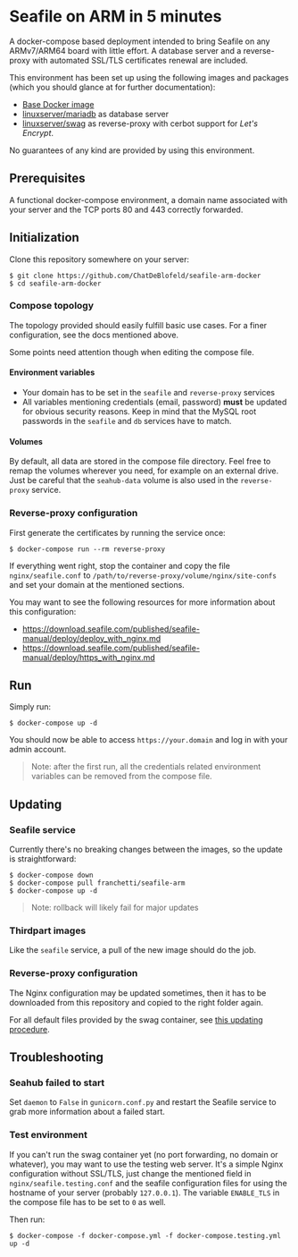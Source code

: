 # Seafile on ARM in 5 minutes

A docker-compose based deployment intended to bring Seafile on any ARMv7/ARM64 board with little effort. A database server and a reverse-proxy with automated SSL/TLS certificates renewal are included.

This environment has been set up using the following images and packages (which you should glance at for further documentation):

- [Base Docker image]( https://github.com/ChatDeBlofeld/seafile-arm-docker-base )
- [linuxserver/mariadb]( https://github.com/linuxserver/docker-mariadb ) as database server
- [linuxserver/swag]( https://github.com/linuxserver/docker-swag ) as reverse-proxy with cerbot support for _Let's Encrypt_.

No guarantees of any kind are provided by using this environment.

## Prerequisites

A functional docker-compose environment, a domain name associated with your server and the TCP ports 80 and 443 correctly forwarded. 

## Initialization

Clone this repository somewhere on your server:

```
$ git clone https://github.com/ChatDeBlofeld/seafile-arm-docker
$ cd seafile-arm-docker
```

### Compose topology

The topology provided should easily fulfill basic use cases. For a finer configuration, see the docs mentioned above.

Some points need attention though when editing the compose file.

#### Environment variables

- Your domain has to be set in the `seafile` and `reverse-proxy` services
- All variables mentioning credentials (email, password) **must** be updated for obvious security reasons. Keep in mind that the MySQL root passwords in the `seafile` and `db` services have to match.

#### Volumes

By default, all data are stored in the compose file directory. Feel free to remap the volumes wherever you need, for example on an external drive. Just be careful that the `seahub-data` volume is also used in the `reverse-proxy` service.

### Reverse-proxy configuration

First generate the certificates by running the service once:

```
$ docker-compose run --rm reverse-proxy
```

If everything went right, stop the container and copy the file `nginx/seafile.conf` to `/path/to/reverse-proxy/volume/nginx/site-confs` and set your domain at the mentioned sections.

You may want to see the following resources for more information about this configuration:

- https://download.seafile.com/published/seafile-manual/deploy/deploy_with_nginx.md
- https://download.seafile.com/published/seafile-manual/deploy/https_with_nginx.md

## Run

Simply run:

```
$ docker-compose up -d
```

You should now be able to access `https://your.domain` and log in with your admin account.

>Note: after the first run, all the credentials related environment variables can be removed from the compose file.

## Updating

### Seafile service

Currently there's no breaking changes between the images, so the update is straightforward:

```
$ docker-compose down
$ docker-compose pull franchetti/seafile-arm
$ docker-compose up -d
```

>Note: rollback will likely fail for major updates

### Thirdpart images

Like the `seafile` service, a pull of the new image should do the job.

### Reverse-proxy configuration

The Nginx configuration may be updated sometimes, then it has to be downloaded from this repository and copied to the right folder again.

For all default files provided by the swag container, see [this updating procedure](https://github.com/linuxserver/docker-swag#updating-configs).

## Troubleshooting

### Seahub failed to start

Set `daemon` to `False` in `gunicorn.conf.py` and restart the Seafile service to grab more information about a failed start.

### Test environment

If you can't run the swag container yet (no port forwarding, no domain or whatever), you may want to use the testing web server. It's a simple Nginx configuration without SSL/TLS, just change the mentioned field in `nginx/seafile.testing.conf` and the seafile configuration files for using the hostname of your server (probably `127.0.0.1`). The variable `ENABLE_TLS` in the compose file has to be set to `0` as well.

Then run:

```
$ docker-compose -f docker-compose.yml -f docker-compose.testing.yml up -d
```
